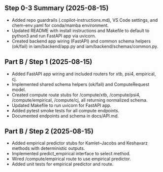 ## Step 0-3 Summary (2025-08-15)
- Added repo guardrails (.copilot-instructions.md), VS Code settings, and chem-env.yaml for conda/mamba environment.
- Updated README with install instructions and Makefile to default to python3 and run FastAPI app via uvicorn.
- Created backend app wiring (FastAPI) and common schema helpers (ok/fail) in iam/backend/app.py and iam/backend/schemas/common.py.

## Part B / Step 1 (2025-08-15)
- Added FastAPI app wiring and included routers for xtb, psi4, empirical, cj.
- Implemented shared schema helpers (ok/fail) and ComputeRequest model.
- Created compute route stubs for /compute/xtb, /compute/psi4, /compute/empirical, /compute/cj, all returning normalized schema.
- Updated Makefile to run uvicorn for FastAPI app.
- Added pytest smoke tests for all compute endpoints.
- Documented endpoints and schema in docs/API.md.

## Part B / Step 2 (2025-08-15)
- Added empirical predictor stubs for Kamlet–Jacobs and Keshavarz methods with deterministic outputs.
- Implemented predict_empirical interface to select method.
- Wired /compute/empirical route to use empirical predictor.
- Added unit tests for empirical predictor and route.
